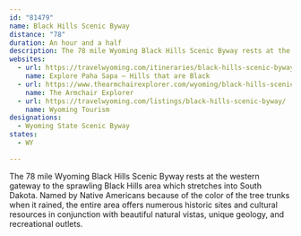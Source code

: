 ```yaml
---
id: "81479"
name: Black Hills Scenic Byway
distance: "78"
duration: An hour and a half
description: The 78 mile Wyoming Black Hills Scenic Byway rests at the western gateway to the sprawling Black Hills area which stretches into South Dakota.
websites:
  - url: https://travelwyoming.com/itineraries/black-hills-scenic-byway/
    name: Explore Paha Sapa – Hills that are Black
  - url: https://www.thearmchairexplorer.com/wyoming/black-hills-scenic-byway.php
    name: The Armchair Explorer
  - url: https://travelwyoming.com/listings/black-hills-scenic-byway/
    name: Wyoming Tourism
designations:
  - Wyoming State Scenic Byway
states:
  - WY

---
```


The 78 mile Wyoming Black Hills Scenic Byway rests at the western gateway to the sprawling Black Hills area which stretches into South Dakota. Named by Native Americans because of the color of the tree trunks when it rained, the entire area offers numerous historic sites and cultural resources in conjunction with beautiful natural vistas, unique geology, and recreational outlets.
